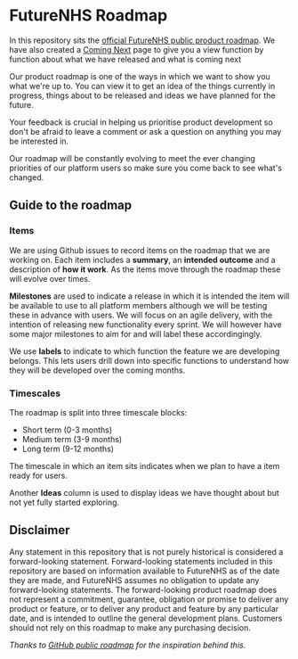 # FutureNHS Roadmap
In this repository sits the [official FutureNHS public product roadmap](https://github.com/nhsengland/futurenhs-roadmap/projects/1). We have also created a [Coming Next](/functions.md) page to give you a view function by function about what we have released and what is coming next

Our product roadmap is one of the ways in which we want to show you what we're up to. You can view it to get an idea of the things currently in progress, things about to be released and ideas we have planned for the future.

Your feedback is crucial in helping us prioritise product development so don't be afraid to leave a comment or ask a question on anything you may be interested in.

Our roadmap will be constantly evolving to meet the ever changing priorities of our platform users so make sure you come back to see what's changed.

## Guide to the roadmap

### Items
We are using Github issues to record items on the roadmap that we are working on. Each item includes a **summary**, an **intended outcome** and a description of **how it work**. As the items move through the roadmap these will evolve over times.

**Milestones** are used to indicate a release in which it is intended the item will be available to use to all platform members although we will be testing these in advance with users. We will focus on an agile delivery, with the intention of releasing new functionality every sprint. We will however have some major milestones to aim for and will label these accordingingly.

We use **labels** to indicate to which function the feature we are developing belongs. This lets users drill down into specific functions to understand how they will be developed over the coming months.

### Timescales

The roadmap is split into three timescale blocks:
- Short term (0-3 months)
- Medium term (3-9 months)
- Long term (9-12 months)

The timescale in which an item sits indicates when we plan to have a item ready for users.

Another **Ideas** column is used to display ideas we have thought about but not yet fully started exploring.

## Disclaimer
Any statement in this repository that is not purely historical is considered a forward-looking statement. Forward-looking statements included in this repository are based on information available to FutureNHS as of the date they are made, and FutureNHS assumes no obligation to update any forward-looking statements. The forward-looking product roadmap does not represent a commitment, guarantee, obligation or promise to deliver any product or feature, or to deliver any product and feature by any particular date, and is intended to outline the general development plans. Customers should not rely on this roadmap to make any purchasing decision.

_Thanks to [GitHub public roadmap](https://github.com/github/roadmap) for the inspiration behind this._
